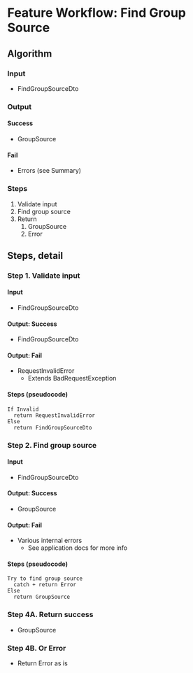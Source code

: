 # Feature Workflow: Find Group Source

## Algorithm

### Input

- FindGroupSourceDto

### Output

#### Success

- GroupSource

#### Fail

- Errors (see Summary)

### Steps

1. Validate input
2. Find group source
3. Return
   1. GroupSource
   2. Error

## Steps, detail

### Step 1. Validate input

#### Input

- FindGroupSourceDto

#### Output: Success

- FindGroupSourceDto

#### Output: Fail

- RequestInvalidError
  - Extends BadRequestException

#### Steps (pseudocode)

```
If Invalid
  return RequestInvalidError
Else
  return FindGroupSourceDto
```

### Step 2. Find group source

#### Input

- FindGroupSourceDto

#### Output: Success

- GroupSource

#### Output: Fail

- Various internal errors
  - See application docs for more info

#### Steps (pseudocode)

```
Try to find group source
  catch + return Error
Else
  return GroupSource
```

### Step 4A. Return success

- GroupSource

### Step 4B. Or Error

- Return Error as is
